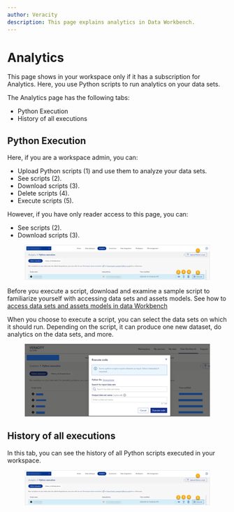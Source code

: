 ```yaml
---
author: Veracity
description: This page explains analytics in Data Workbench.
---
```

# Analytics

This page shows in your workspace only if it has a subscription for Analytics. Here, you use Python scripts to run analytics on your data sets.

The Analytics page has the following tabs:
* Python Execution
* History of all executions

## Python Execution

Here, if you are a workspace admin, you can:

* Upload Python scripts (1) and use them to analyze your data sets.
* See scripts (2).
* Download scripts (3).
* Delete scripts (4).
* Execute scripts (5).

However, if you have only reader access to this page, you can:
* See scripts (2).
* Download scripts (3).

<figure>
	<img src="assets/python_execution.png"/>
</figure>

Before you execute a script, download and examine a sample script to familiarize yourself with accessing data sets and assets models.
See how to [access data sets and assets models in data Workbench](https://developer.veracity.com/docs/section/dataplatform/analytics)

When you choose to execute a script, you can select the data sets on which it should run. Depending on the script, it can produce one new dataset, do analytics on the data sets, and more.

<figure>
	<img src="assets/pythonexecution-execute.png"/>
</figure>

## History of all executions
In this tab, you can see the history of all Python scripts executed in your workspace.
<figure>
	<img src="assets/python_execution.png"/>
</figure>
